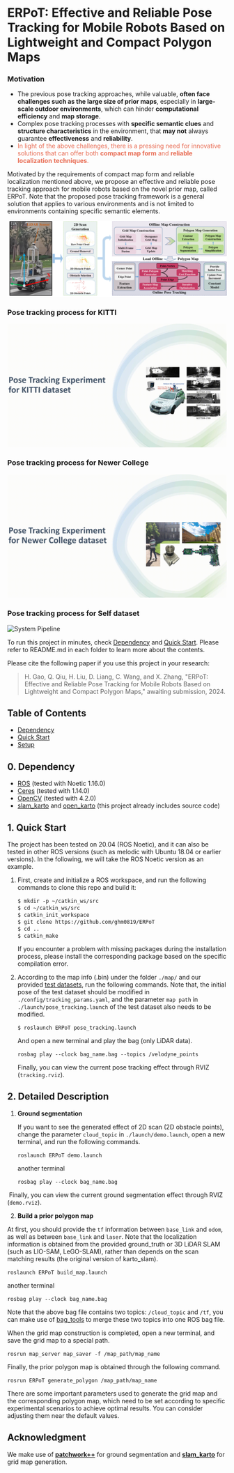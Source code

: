 # ERPoT: Effective and Reliable Pose Tracking for Mobile Robots Based on Lightweight and Compact Polygon Maps
### Motivation

+ The previous pose tracking approaches, while valuable, **often face challenges such as the large size of prior maps**, especially in **large-scale outdoor environments**, which can hinder **computational efficiency** and **map storage**.
+ Complex pose tracking processes with **specific semantic clues** and **structure characteristics** in the environment, that **may not** always guarantee **effectiveness** and **reliability**.
+ <span style="color:#E86A51">In light of the above challenges, there is a pressing need for innovative solutions that can offer both **compact map form** and **reliable localization** **techniques**.</span>



Motivated by the requirements of compact map form and reliable localization mentioned above, we propose an effective and reliable pose tracking approach for mobile robots based on the novel prior map, called ERPoT. Note that the proposed pose tracking framework is a general solution that applies to various environments and is not limited to environments containing specific semantic elements.



![System Pipeline](./pictures/system_pipeline.png)

### Pose tracking process for KITTI

![System Pipeline](./pictures/KITTI00.gif)

### Pose tracking process for Newer College

![System Pipeline](./pictures/Oxford.gif)

### Pose tracking process for Self dataset

![System Pipeline](./pictures/SELF.gif)





To run this project in minutes, check  [Dependency](#0-Dependency) and [Quick Start](#1-Quick-Start). Please refer to README.md in each folder to learn more about the contents.

Please cite the following paper if you use this project in your research: 

> H. Gao, Q. Qiu, H. Liu, D. Liang, C. Wang, and X. Zhang, "ERPoT: Effective and Reliable Pose Tracking for Mobile Robots Based on Lightweight and Compact Polygon Maps," awaiting submission, 2024.



## Table of Contents

* [Dependency](#0-Dependency)
* [Quick Start](#1-Quick-Start)
* [Setup](#2-Setup)

## 0. Dependency
- [ROS](http://wiki.ros.org/ROS/Installation) (tested with Noetic 1.16.0)
- [Ceres](http://ceres-solver.org/installation.html) (tested with 1.14.0)
- [OpenCV](https://github.com/opencv/opencv) (tested with 4.2.0)
- [slam_karto](https://github.com/ros-perception/slam_karto) and [open_karto](https://github.com/ros-perception/open_karto) (this project already includes source code)

## 1. Quick Start

The project has been tested on 20.04 (ROS Noetic), and it can also be tested in other ROS versions (such as melodic with Ubuntu 18.04 or earlier versions). In the following, we will take the ROS Noetic version as an example. 

1. First, create and initialize a ROS workspace, and run the following commands to clone this repo and build it:

      ```
   $ mkdir -p ~/catkin_ws/src
   $ cd ~/catkin_ws/src
   $ catkin_init_workspace
   $ git clone https://github.com/ghm0819/ERPoT
   $ cd ..
   $ catkin_make
   ```
   
   If you encounter a problem with missing packages during the installation process, please install the corresponding package based on the specific compilation error.
   
   


2. According to the map info (.bin) under the folder `./map/` and our provided [test datasets](), run the following commands. Note that, the initial pose of the test dataset should be modified in `./config/tracking_params.yaml`, and the parameter `map path` in `./launch/pose_tracking.launch` of the test dataset also needs to be modified.

      ```
   $ roslaunch ERPoT pose_tracking.launch
   ```
   
   And open a new terminal and play the bag (only LiDAR data).
   ```
   rosbag play --clock bag_name.bag --topics /velodyne_points
   ```

   Finally, you can view the current pose tracking effect through RVIZ (`tracking.rviz`).



## 2. Detailed  Description

1. **Ground segmentation**

   If you want to see the generated effect of 2D scan (2D obstacle points), change the parameter `cloud_topic` in `./launch/demo.launch`, open a new terminal, and run the following commands.

   ```
   roslaunch ERPoT demo.launch
   ```

   another terminal

   ```
   rosbag play --clock bag_name.bag
   ```

​	   Finally, you can view the current ground segmentation effect through RVIZ (`demo.rviz`).

2.  **Build a prior polygon map**

   At first, you should provide the `tf` information between `base_link` and `odom`, as well as between `base_link` and `laser`. Note that the localization information is obtained from the provided ground_truth or 3D LiDAR SLAM (such as LIO-SAM, LeGO-SLAM), rather than depends on the scan matching results (the original version of karto_slam).

   ```
   roslaunch ERPoT build_map.launch
   ```

   another terminal

   ```
   rosbag play --clock bag_name.bag
   ```

   Note that the above bag file contains two topics: `/cloud_topic` and `/tf`, you can make use of [bag_tools](https://github.com/srv/srv_tools) to merge these two topics into one ROS bag file.

   When the grid map construction is completed, open a new terminal, and save the grid map to a special path.

   ```
   rosrun map_server map_saver -f /map_path/map_name
   ```

   Finally, the prior polygon map is obtained through the following command.
   
   ```
   rosrun ERPoT generate_polygon /map_path/map_name
   ```
   
   There are some important parameters used to generate the grid map and the corresponding polygon map, which need to be set according to specific experimental scenarios to achieve optimal results. You can consider adjusting them near the default values.

## Acknowledgment

We make use of [**patchwork++**](https://github.com/url-kaist/patchwork-plusplus-ros) for ground segmentation and [**slam_karto**](https://github.com/ros-perception/slam_karto) for grid map generation.

